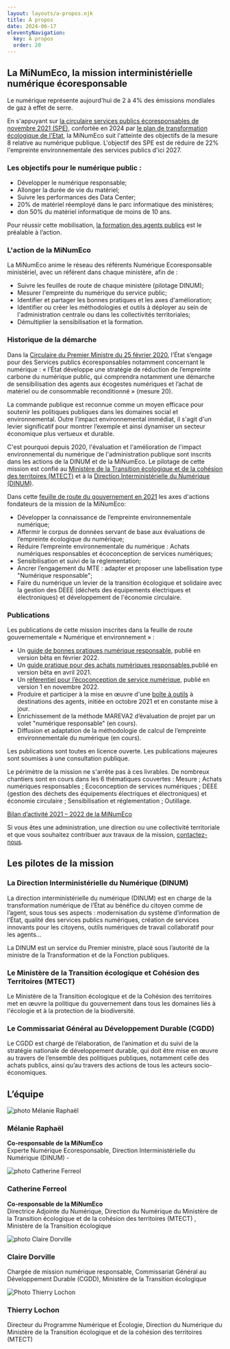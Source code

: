 ```yaml
---
layout: layouts/a-propos.njk
title: À propos
date: 2024-06-17
eleventyNavigation:
  key: A propos
  order: 20
---
```


<h2 id="mission">La MiNumEco, la mission interministérielle numérique écoresponsable</h2>

Le numérique représente aujourd'hui de 2 à 4% des émissions mondiales de gaz à effet de serre.

En s'appuyant sur [la circulaire services publics écoresponsables de novembre 2021 (SPE)](https://www.legifrance.gouv.fr/circulaire/id/45511), confortée en 2024 par [le plan de transformation écologique de l'Etat](https://ecoresponsable.numerique.gouv.fr/posts/lancement-plan-transformation-eco-etat/), la MiNumEco suit l'atteinte des objectifs de la mesure 8 relative au numérique publique. L'objectif des SPE est de réduire de 22% l'empreinte environnementale des services publics d'ici 2027.

### Les objectifs pour le numérique public :

- Développer le numérique responsable;
- Allonger la durée de vie du matériel;
- Suivre les performances des Data Center;
- 20% de matériel réemployé dans le parc informatique des ministères;
- don 50% du matériel informatique de moins de 10 ans.

Pour réussir cette mobilisation, [la formation des agents publics](https://ecoresponsable.numerique.gouv.fr/formations/) est le préalable à l’action.

### L'action de la MiNumEco

La MiNumEco anime le réseau des référents Numérique Ecoresponsable ministériel, avec un référent dans chaque ministère, afin de :

- Suivre les feuilles de route de chaque ministère (pilotage DINUM); 
- Mesurer l'empreinte du numérique du service public;
- Identifier et partager les bonnes pratiques et les axes d'amélioration;
- Identifier ou créer les méthodologies et outils à déployer au sein de l'administration centrale ou dans les collectivités territoriales; 
- Démultiplier la sensibilisation et la formation.

<h3>Historique de la démarche</h3>

Dans la [Circulaire du Premier Ministre du 25 février 2020](https://www.legifrance.gouv.fr/download/pdf/circ?id=44936), l’État s’engage pour des Services publics écoresponsables notamment concernant le numérique : « l’État développe une stratégie de réduction de l’empreinte carbone du numérique public, qui comprendra notamment une démarche de sensibilisation des agents aux écogestes numériques et l’achat de matériel ou de consommable reconditionné » (mesure 20).

La commande publique est reconnue comme un moyen efficace pour soutenir les politiques publiques dans les domaines social et environnemental. Outre l’impact environnemental immédiat, il s'agit d'un levier significatif pour montrer l’exemple et ainsi dynamiser un secteur économique plus vertueux et durable.

C'est pourquoi depuis 2020, l'évaluation et l'amélioration de l'impact environnemental du numérique de l'administration publique sont inscrits dans les actions de la DINUM et de la MiNumEco. Le pilotage de cette mission est confié au [Ministère de la Transition écologique et de la cohésion des territoires (MTECT)](https://www.ecologie.gouv.fr/) et à la [Direction Interministérielle du Numérique (DINUM)](https://www.numerique.gouv.fr/dinum/).

Dans cette [feuille de route du gouvernement en 2021](https://www.ecologie.gouv.fr/numerique-et-environnement-feuille-route) les axes d'actions fondateurs de la mission de la MiNumEco:
<ul>
    <li>Développer la connaissance de l’empreinte environnementale numérique; </li>
    <li>Affermir le corpus de données servant de base aux évaluations de l’empreinte écologique du numérique;</li>
    <li>Réduire l’empreinte environnementale du numérique : Achats numériques responsables et écoconception de services numériques; </li>
    <li>Sensibilisation et suivi de la réglementation;</li>
    <li>Ancrer l’engagement du MTE : adapter et proposer une labellisation type "Numérique responsable";</li> 
    <li>Faire du numérique un levier de la transition écologique et solidaire avec la gestion des DEEE (déchets des équipements électriques et électroniques) et développement de l'économie circulaire.</li>
</ul>

### Publications

Les publications de cette mission inscrites dans la feuille de route gouvernementale « Numérique et environnement » :
- Un [guide de bonnes pratiques numérique responsable](/publications/bonnes-pratiques/), publié en version bêta en février 2022.
- Un [guide pratique pour des achats numériques responsables](/publications/guide-pratique-achats-numeriques-responsables/),publié en version bêta en avril 2021.
- Un [référentiel pour l’écoconception de service numérique](/publications/referentiel-general-ecoconception/), publié en version 1 en novembre 2022.
- Produire et participer à la mise en œuvre d'une [boîte à outils](/publications/boite-outils/) à destinations des agents, initiée en octobre 2021 et en constante mise à jour.
- Enrichissement de la méthode MAREVA2 d’évaluation de projet par un volet "numérique responsable" (en cours).
- Diffusion et adaptation de la méthodologie de calcul de l’empreinte environnementale du numérique (en cours).

Les publications sont toutes en licence ouverte. Les publications majeures sont soumises à une consultation publique.

Le périmètre de la mission ne s'arrête pas à ces livrables. De nombreux chantiers sont en cours dans les 6  thématiques couvertes : Mesure ; Achats numériques responsables ; Ecoconception de services numériques ; DEEE (gestion des déchets des équipements électriques et électroniques) et économie circulaire ; Sensibilisation et réglementation ; Outillage.

<div class="fr-highlight">
<a href="/posts/bilan-activites-2021-2022/">Bilan d’activité 2021 – 2022 de la MiNumEco</a>
</div>

Si vous êtes une administration, une direction ou une collectivité territoriale et que vous souhaitez contribuer aux travaux de la mission, [contactez-nous](/contact/).


<h2 id="pilotes">Les pilotes de la mission</h2>

### La Direction Interministérielle du Numérique (DINUM)

La direction interministérielle du numérique (DINUM) est en charge de la transformation numérique de l’État au bénéfice du citoyen comme de l’agent, sous tous ses aspects : modernisation du système d’information de l’État, qualité des services publics numériques, création de services innovants pour les citoyens, outils numériques de travail collaboratif pour les agents…

La DINUM est un service du Premier ministre, placé sous l’autorité de la ministre de la Transformation et de la Fonction publiques.

### Le Ministère de la Transition écologique et Cohésion des Territoires (MTECT)

Le Ministère de la Transition écologique et de la Cohésion des territoires met en œuvre la politique du gouvernement dans tous les domaines liés à l'écologie et à la protection de la biodiversité. 

### Le Commissariat Général au Développement Durable (CGDD)

Le CGDD est chargé de l’élaboration, de l’animation et du suivi de la stratégie nationale de développement durable, qui doit être mise en œuvre au travers de l’ensemble des politiques publiques, notamment celle des achats publics, ainsi qu’au travers des actions de tous les acteurs socio-économiques.

<h2 id="equipe">L’équipe</h2>

<div class="fr-grid-row fr-grid-row--gutters team">
  <div class="fr-col-12 fr-col-md-3">
    <!-- Navigation column taking 1/3 of the page -->
    <!-- Insert your navigation content here -->
  </div>
  <div class="fr-col-12 fr-col-md-9">
    <!-- The team members' grid -->
    <div class="fr-grid-row fr-grid-row--gutters">
      <div class="fr-col-12 fr-col-md-3">
        <img src="/img/equipe/melanie-raphael.png" class="fr-responsive-img" alt="photo Mélanie Raphaël">
        <h3 class="">Mélanie Raphaël</h3>
        <p class=""><b>Co-responsable de la MiNumEco</b> <br>Experte Numérique Ecoresponsable, Direction Interministérielle du Numérique (DINUM) - </p>
      </div>
      <div class="fr-col-12 fr-col-md-3">
        <img src="/img/equipe/Catherine-Ferreol.jpg" class="fr-responsive-img" alt="photo Catherine Ferreol">
        <h3 class="">Catherine Ferreol</h3>
        <p class=""><b>Co-responsable de la MiNumEco</b> <br>Directrice Adjointe du Numérique, Direction du Numérique du Ministère de la Transition écologique et de la cohésion des territoires (MTECT) , Ministère de la Transition écologique</p>
      </div>
      <div class="fr-col-12 fr-col-md-3">
        <img src="/img/equipe/claire-dorville.jpg" class="fr-responsive-img" alt="photo Claire Dorville">
        <h3 class="">Claire Dorville</h3>
        <p class="">Chargée de mission numérique responsable, Commissariat Général au Développement Durable (CGDD), Ministère de la Transition écologique</p>
      </div>
      <div class="fr-col-12 fr-col-md-3">
        <img src="/img/equipe/thierry-lochon.jpg" class="fr-responsive-img" alt="Photo Thierry Lochon">
        <h3 class="">Thierry Lochon</h3>
        <p class="">Directeur du Programme Numérique et Écologie, Direction du Numérique du Ministère de la Transition écologique et de la cohésion des territoires (MTECT)</p>
      </div>
    </div>
  </div>
</div>

